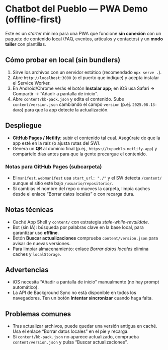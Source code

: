 # Chatbot del Pueblo — PWA Demo (offline-first)

Este es un _starter_ mínimo para una PWA que funcione **sin conexión** con un paquete de contenido local
(FAQ, eventos, artículos y contactos) y un **modo taller** con plantillas.

## Cómo probar en local (sin bundlers)

1. Sirve los archivos con un servidor estático (recomendado `npx serve .`).
2. Abre `http://localhost:3000` (o el puerto que indique) y acepta instalar el Service Worker.
3. En Android/Chrome verás el botón **Instalar app**; en iOS usa Safari → Compartir → “Añadir a pantalla de inicio”.
4. Abre `content/kb-pack.json` y edita el contenido. Sube `content/version.json` cambiando el campo `version` (p.ej. `2025.08.13-demo`) para que la app detecte la actualización.

## Despliegue

- **GitHub Pages / Netlify**: subir el contenido tal cual. Asegúrate de que la app esté en la raíz (o ajusta rutas del SW).
- Genera un **QR** al dominio final (p.ej., `https://tupueblo.netlify.app`) y compártelo días antes para que la gente precargue el contenido.

### Notas para GitHub Pages (subcarpeta)

- El `manifest.webmanifest` usa `start_url: "./"` y el SW detecta `/content/` aunque el sitio esté bajo `/usuario/repositorio/`.
- Si cambias el nombre del repo o mueves la carpeta, limpia caches desde el enlace “Borrar datos locales” o con recarga dura.

## Notas técnicas

- Caché App Shell y `content/` con estrategia _stale-while-revalidate_.
- Bot (sin IA): búsqueda por palabras clave en la base local, para garantizar uso **offline**.
- Botón **Buscar actualizaciones** comprueba `content/version.json` para avisar de nuevas versiones.
- Para limpiar almacenamiento: enlace _Borrar datos locales_ elimina caches y `localStorage`.

## Advertencias

- iOS necesita “Añadir a pantalla de inicio” manualmente (no hay prompt automático).
- La API de Background Sync no está disponible en todos los navegadores. Ten un botón **Intentar sincronizar** cuando haga falta.

## Problemas comunes

- Tras actualizar archivos, puede quedar una versión antigua en caché. Usa el enlace “Borrar datos locales” en el pie y recarga.
- Si `content/kb-pack.json` no aparece actualizado, comprueba `content/version.json` y pulsa “Buscar actualizaciones”.
